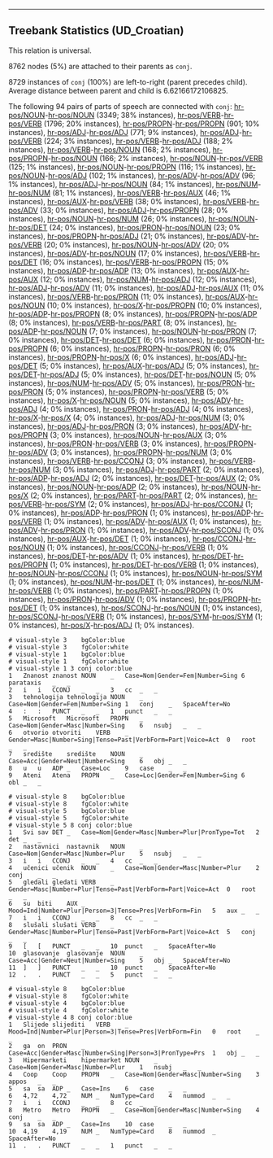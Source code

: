 

--------------------------------------------------------------------------------

## Treebank Statistics (UD_Croatian)

This relation is universal.

8762 nodes (5%) are attached to their parents as `conj`.

8729 instances of `conj` (100%) are left-to-right (parent precedes child).
Average distance between parent and child is 6.62166172106825.

The following 94 pairs of parts of speech are connected with `conj`: [hr-pos/NOUN]()-[hr-pos/NOUN]() (3349; 38% instances), [hr-pos/VERB]()-[hr-pos/VERB]() (1796; 20% instances), [hr-pos/PROPN]()-[hr-pos/PROPN]() (901; 10% instances), [hr-pos/ADJ]()-[hr-pos/ADJ]() (771; 9% instances), [hr-pos/ADJ]()-[hr-pos/VERB]() (224; 3% instances), [hr-pos/VERB]()-[hr-pos/ADJ]() (188; 2% instances), [hr-pos/VERB]()-[hr-pos/NOUN]() (168; 2% instances), [hr-pos/PROPN]()-[hr-pos/NOUN]() (166; 2% instances), [hr-pos/NOUN]()-[hr-pos/VERB]() (125; 1% instances), [hr-pos/NOUN]()-[hr-pos/PROPN]() (116; 1% instances), [hr-pos/NOUN]()-[hr-pos/ADJ]() (102; 1% instances), [hr-pos/ADV]()-[hr-pos/ADV]() (96; 1% instances), [hr-pos/ADJ]()-[hr-pos/NOUN]() (84; 1% instances), [hr-pos/NUM]()-[hr-pos/NUM]() (81; 1% instances), [hr-pos/VERB]()-[hr-pos/AUX]() (46; 1% instances), [hr-pos/AUX]()-[hr-pos/VERB]() (38; 0% instances), [hr-pos/VERB]()-[hr-pos/ADV]() (33; 0% instances), [hr-pos/ADJ]()-[hr-pos/PROPN]() (28; 0% instances), [hr-pos/NOUN]()-[hr-pos/NUM]() (26; 0% instances), [hr-pos/NOUN]()-[hr-pos/DET]() (24; 0% instances), [hr-pos/PRON]()-[hr-pos/NOUN]() (23; 0% instances), [hr-pos/PROPN]()-[hr-pos/ADJ]() (21; 0% instances), [hr-pos/ADV]()-[hr-pos/VERB]() (20; 0% instances), [hr-pos/NOUN]()-[hr-pos/ADV]() (20; 0% instances), [hr-pos/ADV]()-[hr-pos/NOUN]() (17; 0% instances), [hr-pos/VERB]()-[hr-pos/DET]() (16; 0% instances), [hr-pos/VERB]()-[hr-pos/PROPN]() (15; 0% instances), [hr-pos/ADP]()-[hr-pos/ADP]() (13; 0% instances), [hr-pos/AUX]()-[hr-pos/AUX]() (12; 0% instances), [hr-pos/NUM]()-[hr-pos/ADJ]() (12; 0% instances), [hr-pos/ADJ]()-[hr-pos/ADV]() (11; 0% instances), [hr-pos/ADJ]()-[hr-pos/AUX]() (11; 0% instances), [hr-pos/VERB]()-[hr-pos/PRON]() (11; 0% instances), [hr-pos/AUX]()-[hr-pos/NOUN]() (10; 0% instances), [hr-pos/X]()-[hr-pos/PROPN]() (10; 0% instances), [hr-pos/ADP]()-[hr-pos/PROPN]() (8; 0% instances), [hr-pos/PROPN]()-[hr-pos/ADP]() (8; 0% instances), [hr-pos/VERB]()-[hr-pos/PART]() (8; 0% instances), [hr-pos/ADP]()-[hr-pos/NOUN]() (7; 0% instances), [hr-pos/NOUN]()-[hr-pos/PRON]() (7; 0% instances), [hr-pos/DET]()-[hr-pos/DET]() (6; 0% instances), [hr-pos/PRON]()-[hr-pos/PROPN]() (6; 0% instances), [hr-pos/PROPN]()-[hr-pos/PRON]() (6; 0% instances), [hr-pos/PROPN]()-[hr-pos/X]() (6; 0% instances), [hr-pos/ADJ]()-[hr-pos/DET]() (5; 0% instances), [hr-pos/AUX]()-[hr-pos/ADJ]() (5; 0% instances), [hr-pos/DET]()-[hr-pos/ADJ]() (5; 0% instances), [hr-pos/DET]()-[hr-pos/NOUN]() (5; 0% instances), [hr-pos/NUM]()-[hr-pos/ADV]() (5; 0% instances), [hr-pos/PRON]()-[hr-pos/PRON]() (5; 0% instances), [hr-pos/PROPN]()-[hr-pos/VERB]() (5; 0% instances), [hr-pos/X]()-[hr-pos/NOUN]() (5; 0% instances), [hr-pos/ADV]()-[hr-pos/ADJ]() (4; 0% instances), [hr-pos/PRON]()-[hr-pos/ADJ]() (4; 0% instances), [hr-pos/X]()-[hr-pos/X]() (4; 0% instances), [hr-pos/ADJ]()-[hr-pos/NUM]() (3; 0% instances), [hr-pos/ADJ]()-[hr-pos/PRON]() (3; 0% instances), [hr-pos/ADV]()-[hr-pos/PROPN]() (3; 0% instances), [hr-pos/NOUN]()-[hr-pos/AUX]() (3; 0% instances), [hr-pos/PRON]()-[hr-pos/VERB]() (3; 0% instances), [hr-pos/PROPN]()-[hr-pos/ADV]() (3; 0% instances), [hr-pos/PROPN]()-[hr-pos/NUM]() (3; 0% instances), [hr-pos/VERB]()-[hr-pos/CCONJ]() (3; 0% instances), [hr-pos/VERB]()-[hr-pos/NUM]() (3; 0% instances), [hr-pos/ADJ]()-[hr-pos/PART]() (2; 0% instances), [hr-pos/ADP]()-[hr-pos/ADJ]() (2; 0% instances), [hr-pos/DET]()-[hr-pos/AUX]() (2; 0% instances), [hr-pos/NOUN]()-[hr-pos/ADP]() (2; 0% instances), [hr-pos/NOUN]()-[hr-pos/X]() (2; 0% instances), [hr-pos/PART]()-[hr-pos/PART]() (2; 0% instances), [hr-pos/VERB]()-[hr-pos/SYM]() (2; 0% instances), [hr-pos/ADJ]()-[hr-pos/CCONJ]() (1; 0% instances), [hr-pos/ADP]()-[hr-pos/PRON]() (1; 0% instances), [hr-pos/ADP]()-[hr-pos/VERB]() (1; 0% instances), [hr-pos/ADV]()-[hr-pos/AUX]() (1; 0% instances), [hr-pos/ADV]()-[hr-pos/PRON]() (1; 0% instances), [hr-pos/ADV]()-[hr-pos/SCONJ]() (1; 0% instances), [hr-pos/AUX]()-[hr-pos/DET]() (1; 0% instances), [hr-pos/CCONJ]()-[hr-pos/NOUN]() (1; 0% instances), [hr-pos/CCONJ]()-[hr-pos/VERB]() (1; 0% instances), [hr-pos/DET]()-[hr-pos/ADV]() (1; 0% instances), [hr-pos/DET]()-[hr-pos/PROPN]() (1; 0% instances), [hr-pos/DET]()-[hr-pos/VERB]() (1; 0% instances), [hr-pos/NOUN]()-[hr-pos/CCONJ]() (1; 0% instances), [hr-pos/NOUN]()-[hr-pos/SYM]() (1; 0% instances), [hr-pos/NUM]()-[hr-pos/DET]() (1; 0% instances), [hr-pos/NUM]()-[hr-pos/VERB]() (1; 0% instances), [hr-pos/PART]()-[hr-pos/PROPN]() (1; 0% instances), [hr-pos/PRON]()-[hr-pos/ADV]() (1; 0% instances), [hr-pos/PROPN]()-[hr-pos/DET]() (1; 0% instances), [hr-pos/SCONJ]()-[hr-pos/NOUN]() (1; 0% instances), [hr-pos/SCONJ]()-[hr-pos/VERB]() (1; 0% instances), [hr-pos/SYM]()-[hr-pos/SYM]() (1; 0% instances), [hr-pos/X]()-[hr-pos/ADJ]() (1; 0% instances).


~~~ conllu
# visual-style 3	bgColor:blue
# visual-style 3	fgColor:white
# visual-style 1	bgColor:blue
# visual-style 1	fgColor:white
# visual-style 1 3 conj	color:blue
1	Znanost	znanost	NOUN	_	Case=Nom|Gender=Fem|Number=Sing	6	parataxis	_	_
2	i	i	CCONJ	_	_	3	cc	_	_
3	tehnologija	tehnologija	NOUN	_	Case=Nom|Gender=Fem|Number=Sing	1	conj	_	SpaceAfter=No
4	:	:	PUNCT	_	_	1	punct	_	_
5	Microsoft	Microsoft	PROPN	_	Case=Nom|Gender=Masc|Number=Sing	6	nsubj	_	_
6	otvorio	otvoriti	VERB	_	Gender=Masc|Number=Sing|Tense=Past|VerbForm=Part|Voice=Act	0	root	_	_
7	središte	središte	NOUN	_	Case=Acc|Gender=Neut|Number=Sing	6	obj	_	_
8	u	u	ADP	_	Case=Loc	9	case	_	_
9	Ateni	Atena	PROPN	_	Case=Loc|Gender=Fem|Number=Sing	6	obl	_	_

~~~


~~~ conllu
# visual-style 8	bgColor:blue
# visual-style 8	fgColor:white
# visual-style 5	bgColor:blue
# visual-style 5	fgColor:white
# visual-style 5 8 conj	color:blue
1	Svi	sav	DET	_	Case=Nom|Gender=Masc|Number=Plur|PronType=Tot	2	det	_	_
2	nastavnici	nastavnik	NOUN	_	Case=Nom|Gender=Masc|Number=Plur	5	nsubj	_	_
3	i	i	CCONJ	_	_	4	cc	_	_
4	učenici	učenik	NOUN	_	Case=Nom|Gender=Masc|Number=Plur	2	conj	_	_
5	gledali	gledati	VERB	_	Gender=Masc|Number=Plur|Tense=Past|VerbForm=Part|Voice=Act	0	root	_	_
6	su	biti	AUX	_	Mood=Ind|Number=Plur|Person=3|Tense=Pres|VerbForm=Fin	5	aux	_	_
7	i	i	CCONJ	_	_	8	cc	_	_
8	slušali	slušati	VERB	_	Gender=Masc|Number=Plur|Tense=Past|VerbForm=Part|Voice=Act	5	conj	_	_
9	[	[	PUNCT	_	_	10	punct	_	SpaceAfter=No
10	glasovanje	glasovanje	NOUN	_	Case=Acc|Gender=Neut|Number=Sing	5	obj	_	SpaceAfter=No
11	]	]	PUNCT	_	_	10	punct	_	SpaceAfter=No
12	.	.	PUNCT	_	_	5	punct	_	_

~~~


~~~ conllu
# visual-style 8	bgColor:blue
# visual-style 8	fgColor:white
# visual-style 4	bgColor:blue
# visual-style 4	fgColor:white
# visual-style 4 8 conj	color:blue
1	Slijede	slijediti	VERB	_	Mood=Ind|Number=Plur|Person=3|Tense=Pres|VerbForm=Fin	0	root	_	_
2	ga	on	PRON	_	Case=Acc|Gender=Masc|Number=Sing|Person=3|PronType=Prs	1	obj	_	_
3	Hipermarketi	hipermarket	NOUN	_	Case=Nom|Gender=Masc|Number=Plur	1	nsubj	_	_
4	Coop	Coop	PROPN	_	Case=Nom|Gender=Masc|Number=Sing	3	appos	_	_
5	sa	sa	ADP	_	Case=Ins	6	case	_	_
6	4,72	4,72	NUM	_	NumType=Card	4	nummod	_	_
7	i	i	CCONJ	_	_	8	cc	_	_
8	Metro	Metro	PROPN	_	Case=Nom|Gender=Masc|Number=Sing	4	conj	_	_
9	sa	sa	ADP	_	Case=Ins	10	case	_	_
10	4,19	4,19	NUM	_	NumType=Card	8	nummod	_	SpaceAfter=No
11	.	.	PUNCT	_	_	1	punct	_	_

~~~


